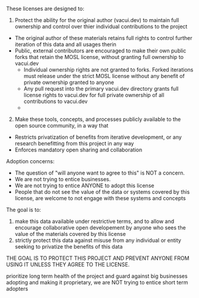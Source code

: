 These licenses are designed to:

1) Protect the ability for the original author (vacui.dev) to maintain full ownership and control over thier individual contributions to the project
  - The original author of these materials retains full rights to control further iteration of this data and all usages therin
  - Public, external contributors are encouraged to make their own public forks that retain the MOSL license, without granting full ownership to vacui.dev
    - Individual ownership rights are not granted to forks. Forked iterations must release under the strict MOSL license without any benefit of private ownership granted to anyone
    - Any pull request into the primary vacui.dev directory grants full license rights to vacui.dev for full private ownership of all contributions to vacui.dev
    - 
2) Make these tools, concepts, and processes publicly available to the open source community, in a way that
  - Restricts privatization of benefits from iterative development, or any research benefitting from this project in any way
  - Enforces mandatory open sharing and collaboration

Adoption concerns:

- The question of "will anyone want to agree to this" is NOT a concern.
- We are not trying to entice businesses.
- We are not trying to entice ANYONE to adopt this license
- People that do not see the value of the data or systems covered by this license, are welcome to not engage with these systems and concepts

The goal is to:
1) make this data available under restrictive terms, and to allow and encourage collaborative open developement by anyone who sees the value of the materials covered by this license
2) strictly protect this data against misuse from any individual or entity seeking to privatize the benefits of this data

THE GOAL IS TO PROTECT THIS PROJECT AND PREVENT ANYONE FROM USING IT UNLESS THEY AGREE TO THE LICENSE.

prioritize long term health of the project and guard against big businesses adopting and making it proprietary, we are NOT trying to entice short term adopters
